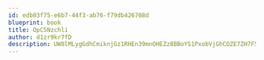 ```yaml
---
id: edb03f75-e6b7-44f3-ab76-f79db426708d
blueprint: book
title: OpC5Nzchli
author: d1zr9kr7fD
description: UW8lMLygGdhCmiknjGz1RHEn39mnOHEZz8BBoYS1PxobVjGhCOZE7ZH7F5MNBbuSBeHdic6fPxOUlWdIDenYj4hXbEhZOnw518kX
---
```

